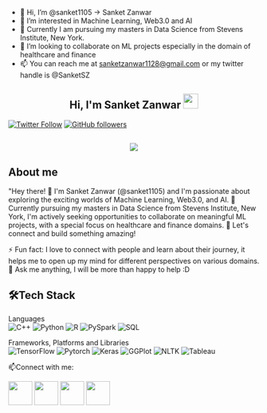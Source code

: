 - 👋 Hi, I’m @sanket1105 -> Sanket Zanwar
- 👀 I’m interested in Machine Learning, Web3.0 and AI
- 🌱 Currently I am pursuing my masters in Data Science from Stevens Institute, New York.
- 💞️ I’m looking to collaborate on ML projects especially in the domain of healthcare and finance
- 📫 You can reach me at sanketzanwar1128@gmail.com or my twitter handle is @SanketSZ

<!---
sanket1105/sanket1105 is a ✨ special ✨ repository because its `README.md` (this file) appears on your GitHub profile.
You can click the Preview link to take a look at your changes.
--->


<h2 align="center">Hi, I'm Sanket Zanwar <img src="https://user-images.githubusercontent.com/39955420/147578264-bae0526c-028a-49d2-8af8-d08bb4edbd2a.gif" height="30" width="30"></h2>
 
[![Twitter Follow](https://img.shields.io/twitter/follow/SanketSZ?style=social)](https://twitter.com/SanketSZ)
[![GitHub followers](https://img.shields.io/github/followers/sanket1105?style=social)](https://github.com/sanket1105)

<h2 align="center"><img src="https://user-images.githubusercontent.com/39955420/147578199-56632b69-b3e8-4d9f-97e2-f046a1c2cba0.gif"></h2>

<h2>About me</h2>

"Hey there! 👋 I'm Sanket Zanwar (@sanket1105) and I'm passionate about exploring the exciting worlds of Machine Learning, Web3.0, and AI. 
🤖 Currently pursuing my masters in Data Science from Stevens Institute, New York, I'm actively seeking opportunities to collaborate on meaningful ML projects, with a special focus on healthcare and finance domains.
💞️ Let's connect and build something amazing!

⚡ Fun fact: I love to connect with people and learn about their journey, it helps me to open up my mind for different perspectives on various domains.   
💬 Ask me anything, I will be more than happy to help :D

<h2>🛠Tech Stack</h2>

Languages  
![C++](https://img.shields.io/badge/c++-%2300599C.svg?style=for-the-badge&logo=c%2B%2B&logoColor=white)
![Python](https://img.shields.io/badge/python-%2300599C.svg?style=for-the-badge&logo=Python%2B%2B&logoColor=white)
![R](https://img.shields.io/badge/R-%23323330.svg?style=for-the-badge&logo=R&logoColor=%23F7DF1E)
![PySpark](https://img.shields.io/badge/PySpark-%23white.svg?style=for-the-badge&logo=PySpark&logoColor=white)
![SQL](https://img.shields.io/badge/SQL-%23white.svg?style=for-the-badge&logo=SQL&logoColor=white)

Frameworks, Platforms and Libraries  
![TensorFlow](https://img.shields.io/badge/TensorFlow-%230769AD.svg?style=for-the-badge&logo=TF&logoColor=white)
![Pytorch](https://img.shields.io/badge/Pytorch-6DA55F?style=for-the-badge&logo=P&logoColor=white)
![Keras](https://img.shields.io/badge/Keras-%23white.svg?style=for-the-badge&logo=Keras&logoColor=white)
![GGPlot](https://img.shields.io/badge/GGPlot-%23white.svg?style=for-the-badge&logo=GgPlot&logoColor=white)
![NLTK](https://img.shields.io/badge/NLTK-%23white.svg?style=for-the-badge&logo=NLTK&logoColor=white)
![Tableau](https://img.shields.io/badge/Tableau-%23white.svg?style=for-the-badge&logo=Tableau&logoColor=white)



📫Connect with me:


[<img src="https://user-images.githubusercontent.com/39955420/147572655-e5feabb1-2a36-467c-9906-1fc66d606b41.png" height="48" width="48">](https://www.linkedin.com/in/sanket-zanwar/) 
[<img src="https://user-images.githubusercontent.com/39955420/147572505-a0f98499-2d13-4149-a68a-a66f7ebe0e23.png" height="48" width="48">](https://twitter.com/Sanketsz) 
[<img src="https://user-images.githubusercontent.com/39955420/147611479-36ad6cd0-3b53-4d46-8035-0bd940e01a57.png" height="48" width="48">](mailto:sanketz1128@gmail.com)
[<img src="https://user-images.githubusercontent.com/39955420/147572858-093e11d5-c974-43de-9795-f328d4cda097.png" height="48" width="48">](https://www.instagram.com/shankiiz_/)


